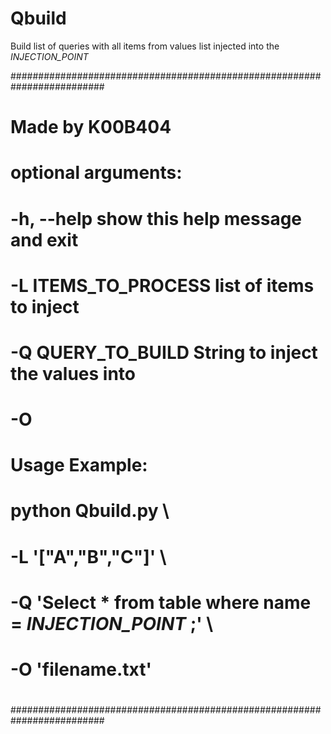 # Qbuild
Build list of queries with all items from values list injected into the _INJECTION_POINT_ 


#########################################################################
#																		                                    #
#							            Made by K00B404								                #
#																		                                    #
# 	optional arguments:													                        #
#   	-h, --help           show this help message and exit			        #
#   	-L ITEMS_TO_PROCESS  list of items to inject		 			            #
#   	-Q QUERY_TO_BUILD    String to inject the values into			        #
#		  -O 																                                #
# 	Usage Example: 														                          #
#		python Qbuild.py \												                          #
#			-L '["A","B","C"]' \										                          #
#			-Q 'Select * from table where name = _INJECTION_POINT_ ;' \	      #
#			-O 'filename.txt'											                            #
#																		                                    #
#########################################################################
